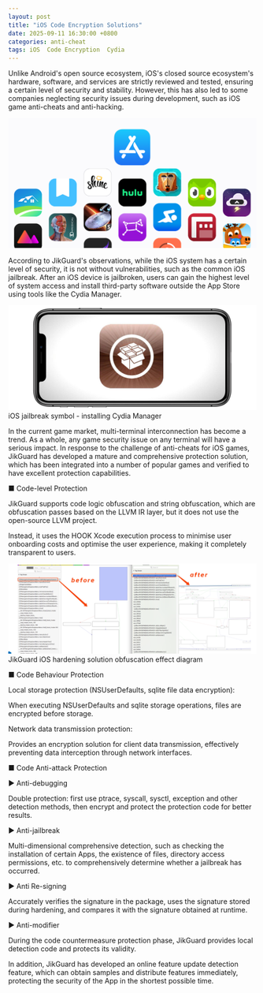 ```yaml
---
layout: post
title: "iOS Code Encryption Solutions"
date: 2025-09-11 16:30:00 +0800
categories: anti-cheat
tags: iOS  Code Encryption  Cydia
---
```


Unlike Android's open source ecosystem, iOS's closed source ecosystem's hardware, software, and services are strictly reviewed and tested, ensuring a certain level of security and stability. However, this has also led to some companies neglecting security issues during development, such as iOS game anti-cheats and anti-hacking.<!-- more -->

![315_21](/assets/res/2025/AppStore.png)  

According to JikGuard's observations, while the iOS system has a certain level of security, it is not without vulnerabilities, such as the common iOS jailbreak. After an iOS device is jailbroken, users can gain the highest level of system access and install third-party software outside the App Store using tools like the Cydia Manager.

![315_21](/assets/res/2025/Cydia.png)  
iOS jailbreak symbol - installing Cydia Manager

In the current game market, multi-terminal interconnection has become a trend. As a whole, any game security issue on any terminal will have a serious impact. In response to the challenge of anti-cheats for iOS games, JikGuard has developed a mature and comprehensive protection solution, which has been integrated into a number of popular games and verified to have excellent protection capabilities.  

■ Code-level Protection  

JikGuard supports code logic obfuscation and string obfuscation, which are obfuscation passes based on the LLVM IR layer, but it does not use the open-source LLVM project.  

Instead, it uses the HOOK Xcode execution process to minimise user onboarding costs and optimise the user experience, making it completely transparent to users.  

![315_21](/assets/res/2025/JikGuardiOShardening.png)  
JikGuard iOS hardening solution obfuscation effect diagram

■ Code Behaviour Protection

Local storage protection (NSUserDefaults, sqlite file data encryption):

When executing NSUserDefaults and sqlite storage operations, files are encrypted before storage.

Network data transmission protection:

Provides an encryption solution for client data transmission, effectively preventing data interception through network interfaces.
 
■ Code Anti-attack Protection

▶ Anti-debugging

Double protection: first use ptrace, syscall, sysctl, exception and other detection methods, then encrypt and protect the protection code for better results.
 
▶ Anti-jailbreak

Multi-dimensional comprehensive detection, such as checking the installation of certain Apps, the existence of files, directory access permissions, etc. to comprehensively determine whether a jailbreak has occurred.
 
▶ Anti Re-signing

Accurately verifies the signature in the package, uses the signature stored during hardening, and compares it with the signature obtained at runtime.
 
▶ Anti-modifier

During the code countermeasure protection phase, JikGuard provides local detection code and protects its validity.

In addition, JikGuard has developed an online feature update detection feature, which can obtain samples and distribute features immediately, protecting the security of the App in the shortest possible time.